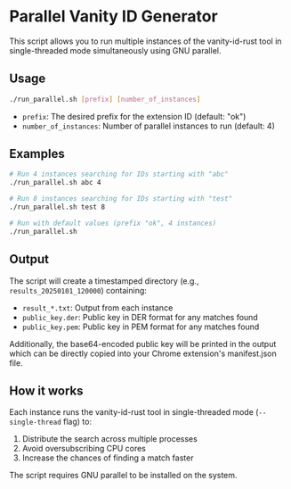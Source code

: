 # Parallel Vanity ID Generator

This script allows you to run multiple instances of the vanity-id-rust tool in single-threaded mode simultaneously using GNU parallel.

## Usage

```bash
./run_parallel.sh [prefix] [number_of_instances]
```

- `prefix`: The desired prefix for the extension ID (default: "ok")
- `number_of_instances`: Number of parallel instances to run (default: 4)

## Examples

```bash
# Run 4 instances searching for IDs starting with "abc"
./run_parallel.sh abc 4

# Run 8 instances searching for IDs starting with "test"
./run_parallel.sh test 8

# Run with default values (prefix "ok", 4 instances)
./run_parallel.sh
```

## Output

The script will create a timestamped directory (e.g., `results_20250101_120000`) containing:
- `result_*.txt`: Output from each instance
- `public_key.der`: Public key in DER format for any matches found
- `public_key.pem`: Public key in PEM format for any matches found

Additionally, the base64-encoded public key will be printed in the output which can be directly copied into your Chrome extension's manifest.json file.

## How it works

Each instance runs the vanity-id-rust tool in single-threaded mode (`--single-thread` flag) to:
1. Distribute the search across multiple processes
2. Avoid oversubscribing CPU cores
3. Increase the chances of finding a match faster

The script requires GNU parallel to be installed on the system.